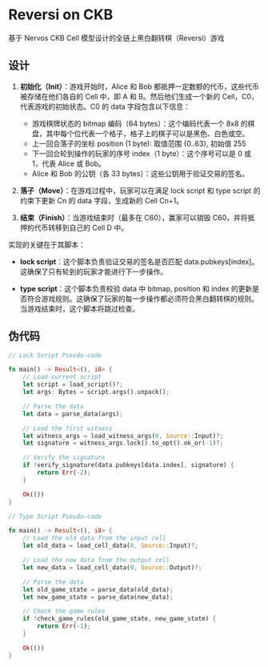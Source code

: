 # Reversi on CKB

基于 Nervos CKB Cell 模型设计的全链上黑白翻转棋（Reversi）游戏

## 设计

1. **初始化（Init）**：游戏开始时，Alice 和 Bob 都抵押一定数额的代币，这些代币被存储在他们各自的 Cell 中，即 A 和 B。然后他们生成一个新的 Cell，C0，代表游戏的初始状态。C0 的 data 字段包含以下信息：
   - 游戏棋牌状态的 bitmap 编码（64 bytes）：这个编码代表一个 8x8 的棋盘，其中每个位代表一个格子，格子上的棋子可以是黑色、白色或空。
   - 上一回合落子的坐标 position (1 byte): 取值范围 {0..63}, 初始值 255
   - 下一回合轮到操作的玩家的序号 index（1 byte）：这个序号可以是 0 或 1，代表 Alice 或 Bob。
   - Alice 和 Bob 的公钥（各 33 bytes）：这些公钥用于验证交易的签名。

2. **落子（Move）**：在游戏过程中，玩家可以在满足 lock script 和 type script 的约束下更新 Cn 的 data 字段，生成新的 Cell Cn+1。

3. **结束（Finish）**：当游戏结束时（最多在 C60），赢家可以销毁 C60，并将抵押的代币转移到自己的 Cell D 中。

实现的关键在于其脚本：

- **lock script**：这个脚本负责验证交易的签名是否匹配 data.pubkeys[index]。这确保了只有轮到的玩家才能进行下一步操作。

- **type script**：这个脚本负责校验 data 中 bitmap, position 和 index 的更新是否符合游戏规则。这确保了玩家的每一步操作都必须符合黑白翻转棋的规则。当游戏结束时，这个脚本将跳过检查。

## 伪代码

```rust
// Lock Script Pseudo-code

fn main() -> Result<(), i8> {
    // Load current script
    let script = load_script()?;
    let args: Bytes = script.args().unpack();

    // Parse the data
    let data = parse_data(args);

    // Load the first witness
    let witness_args = load_witness_args(0, Source::Input)?;
    let signature = witness_args.lock().to_opt().ok_or(-1)?;

    // Verify the signature
    if !verify_signature(data.pubkeys[data.index], signature) {
        return Err(-2);
    }

    Ok(())
}
```

```rust
// Type Script Pseudo-code

fn main() -> Result<(), i8> {
    // Load the old data from the input cell
    let old_data = load_cell_data(0, Source::Input)?;

    // Load the new data from the output cell
    let new_data = load_cell_data(0, Source::Output)?;

    // Parse the data
    let old_game_state = parse_data(old_data);
    let new_game_state = parse_data(new_data);

    // Check the game rules
    if !check_game_rules(old_game_state, new_game_state) {
        return Err(-1);
    }

    Ok(())
}
```
